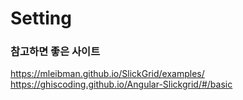 # Setting


### 참고하면 좋은 사이트 
https://mleibman.github.io/SlickGrid/examples/   
https://ghiscoding.github.io/Angular-Slickgrid/#/basic
